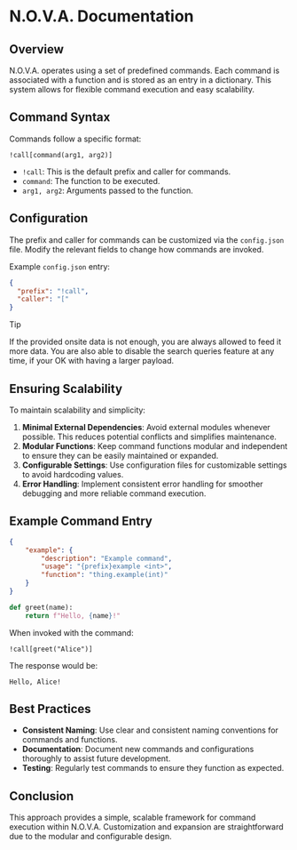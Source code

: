 # N.O.V.A. Documentation

## Overview
N.O.V.A. operates using a set of predefined commands. Each command is associated with a function and is stored as an entry in a dictionary. This system allows for flexible command execution and easy scalability.

## Command Syntax
Commands follow a specific format:

```
!call[command(arg1, arg2)]
```

- `!call`: This is the default prefix and caller for commands.
- `command`: The function to be executed.
- `arg1, arg2`: Arguments passed to the function.

## Configuration
The prefix and caller for commands can be customized via the `config.json` file. Modify the relevant fields to change how commands are invoked.

Example `config.json` entry:

```json
{
  "prefix": "!call",
  "caller": "["
}
```
>[!TIP]
>If the provided onsite data is not enough, you are always allowed to feed it more data.
>You are also able to disable the search queries feature at any time, if your OK with having a larger payload.

## Ensuring Scalability
To maintain scalability and simplicity:

1. **Minimal External Dependencies**: Avoid external modules whenever possible. This reduces potential conflicts and simplifies maintenance.
2. **Modular Functions**: Keep command functions modular and independent to ensure they can be easily maintained or expanded.
3. **Configurable Settings**: Use configuration files for customizable settings to avoid hardcoding values.
4. **Error Handling**: Implement consistent error handling for smoother debugging and more reliable command execution.

## Example Command Entry

```json
{
    "example": {
        "description": "Example command",
        "usage": "{prefix}example <int>",
        "function": "thing.example(int)"
    }
}
```

```python
def greet(name):
    return f"Hello, {name}!"
```

When invoked with the command:

```
!call[greet("Alice")]
```

The response would be:

```
Hello, Alice!
```

## Best Practices
- **Consistent Naming**: Use clear and consistent naming conventions for commands and functions.
- **Documentation**: Document new commands and configurations thoroughly to assist future development.
- **Testing**: Regularly test commands to ensure they function as expected.

## Conclusion
This approach provides a simple, scalable framework for command execution within N.O.V.A. Customization and expansion are straightforward due to the modular and configurable design.

